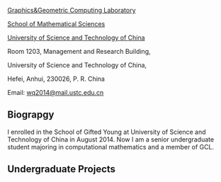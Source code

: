 [Graphics&Geometric Computing Laboratory](http://gcl.ustc.edu.cn/) 

[School of Mathematical Sciences](http://math.ustc.edu.cn/) 

[University of Science and Technology of China](http://www.ustc.edu.cn/)



Room 1203, Management and Research Building, 

University of Science and Technology of China, 

Hefei, Anhui, 230026, P. R. China 


Email: <wq2014@mail.ustc.edu.cn>


## Biograpgy

I enrolled in the School of Gifted Young at University of Science and Technology of China in August 2014. Now I am a senior undergraduate student majoring in computational mathematics and a member of GCL.

## Undergraduate Projects

